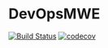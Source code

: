 # DevOpsMWE

[![Build Status](https://github.com/MolecularTheoryGroup/DevOpsMWE.jl/actions/workflows/CI.yml/badge.svg?branch=main)](https://github.com/MolecularTheoryGroup/DevOpsMWE.jl/actions/workflows/CI.yml?query=branch%3Amain) [![codecov](https://codecov.io/gh/MolecularTheoryGroup/DevOpsMWE.jl/branch/main/graph/badge.svg?token=CODECOV_TOKEN)](https://codecov.io/gh/owner/repo)
